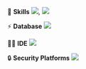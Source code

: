 🚀 **Skills**
![](https://img.shields.io/badge/Java-ED8B00?style=for-the-badge&logo=openjdk&logoColor=white), ![](https://img.shields.io/badge/Spring-6DB33F?style=for-the-badge&logo=spring&logoColor=white)

⚡ **Database**
![](https://img.shields.io/badge/Oracle-F80000?style=for-the-badge&logo=oracle&logoColor=black)

👩‍💻 **IDE**
![](https://img.shields.io/badge/Eclipse-2C2255?style=for-the-badge&logo=eclipse&logoColor=white)

🔒 **Security Platforms**
![](https://img.shields.io/badge/Spring_Security-6DB33F?style=for-the-badge&logo=Spring-Security&logoColor=white)
